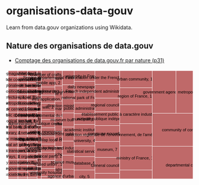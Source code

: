 # organisations-data-gouv

Learn from data.gouv organizations using Wikidata.

## Nature des organisations de data.gouv

* [Comptage des organisations de data.gouv.fr par nature (p31)](https://query.wikidata.org/#SELECT%20%28COUNT%28%3Finstance_of%29%20AS%20%3Fcount%29%20%3Finstance_ofLabel%20WHERE%20%7B%0A%20%20%3Fitem%20wdt%3AP3206%20%3Fdatagouvid.%0A%20%20SERVICE%20wikibase%3Alabel%20%7B%20bd%3AserviceParam%20wikibase%3Alanguage%20%22%5BAUTO_LANGUAGE%5D%2Cfr%22.%20%7D%0A%20%20OPTIONAL%20%7B%20%3Fitem%20wdt%3AP31%20%3Finstance_of.%20%7D%0A%7D%0AGROUP%20BY%20%3Finstance_ofLabel%0AORDER%20BY%20DESC%28%3Fcount%29%0A)

<svg width="848" height="500" xmlns="http://www.w3.org/2000/svg" version="1.1"><g transform="translate(.5,.5)"><g class="cell" transform="translate(83,449)"><rect width="11" height="46" style="fill: rgb(191, 105, 105); fill-opacity: 1; stroke: rgb(255, 255, 255);"></rect><title>former French region: 1</title><text x="5.5" y="23" dy=".35em" text-anchor="middle" style="font-size: 11px; font-family: Arial, Helvetica;">former French region, 1</text></g><g class="cell" transform="translate(83,412)"><rect width="11" height="37" style="fill: rgb(191, 105, 105); fill-opacity: 1; stroke: rgb(255, 255, 255);"></rect><title>regional capital (France): 1</title><text x="5.5" y="18.5" dy=".35em" text-anchor="middle" style="font-size: 11px; font-family: Arial, Helvetica;">regional capital (France), 1</text></g><g class="cell" transform="translate(83,375)"><rect width="11" height="37" style="fill: rgb(191, 105, 105); fill-opacity: 1; stroke: rgb(255, 255, 255);"></rect><title>railway company: 1</title><text x="5.5" y="18.5" dy=".35em" text-anchor="middle" style="font-size: 11px; font-family: Arial, Helvetica;">railway company, 1</text></g><g class="cell" transform="translate(83,338)"><rect width="11" height="37" style="fill: rgb(191, 105, 105); fill-opacity: 1; stroke: rgb(255, 255, 255);"></rect><title>national railway: 1</title><text x="5.5" y="18.5" dy=".35em" text-anchor="middle" style="font-size: 11px; font-family: Arial, Helvetica;">national railway, 1</text></g><g class="cell" transform="translate(83,301)"><rect width="11" height="37" style="fill: rgb(191, 105, 105); fill-opacity: 1; stroke: rgb(255, 255, 255);"></rect><title>port city: 1</title><text x="5.5" y="18.5" dy=".35em" text-anchor="middle" style="font-size: 11px; font-family: Arial, Helvetica;">port city, 1</text></g><g class="cell" transform="translate(83,264)"><rect width="11" height="37" style="fill: rgb(191, 105, 105); fill-opacity: 1; stroke: rgb(255, 255, 255);"></rect><title>space agency: 1</title><text x="5.5" y="18.5" dy=".35em" text-anchor="middle" style="font-size: 11px; font-family: Arial, Helvetica;">space agency, 1</text></g><g class="cell" transform="translate(83,227)"><rect width="11" height="37" style="fill: rgb(191, 105, 105); fill-opacity: 1; stroke: rgb(255, 255, 255);"></rect><title>foreign affairs ministry: 1</title><text x="5.5" y="18.5" dy=".35em" text-anchor="middle" style="font-size: 11px; font-family: Arial, Helvetica;">foreign affairs ministry, 1</text></g><g class="cell" transform="translate(83,190)"><rect width="11" height="37" style="fill: rgb(191, 105, 105); fill-opacity: 1; stroke: rgb(255, 255, 255);"></rect><title>constitutional court: 1</title><text x="5.5" y="18.5" dy=".35em" text-anchor="middle" style="font-size: 11px; font-family: Arial, Helvetica;">constitutional court, 1</text></g><g class="cell" transform="translate(83,153)"><rect width="11" height="37" style="fill: rgb(191, 105, 105); fill-opacity: 1; stroke: rgb(255, 255, 255);"></rect><title>supreme court: 1</title><text x="5.5" y="18.5" dy=".35em" text-anchor="middle" style="font-size: 11px; font-family: Arial, Helvetica;">supreme court, 1</text></g><g class="cell" transform="translate(83,116)"><rect width="11" height="37" style="fill: rgb(191, 105, 105); fill-opacity: 1; stroke: rgb(255, 255, 255);"></rect><title>social networking service: 1</title><text x="5.5" y="18.5" dy=".35em" text-anchor="middle" style="font-size: 11px; font-family: Arial, Helvetica;">social networking service, 1</text></g><g class="cell" transform="translate(83,79)"><rect width="11" height="37" style="fill: rgb(191, 105, 105); fill-opacity: 1; stroke: rgb(255, 255, 255);"></rect><title>open data portal: 1</title><text x="5.5" y="18.5" dy=".35em" text-anchor="middle" style="font-size: 11px; font-family: Arial, Helvetica;">open data portal, 1</text></g><g class="cell" transform="translate(83,42)"><rect width="11" height="37" style="fill: rgb(191, 105, 105); fill-opacity: 1; stroke: rgb(255, 255, 255);"></rect><title>industry ministry: 1</title><text x="5.5" y="18.5" dy=".35em" text-anchor="middle" style="font-size: 11px; font-family: Arial, Helvetica;">industry ministry, 1</text></g><g class="cell" transform="translate(83,5)"><rect width="11" height="37" style="fill: rgb(191, 105, 105); fill-opacity: 1; stroke: rgb(255, 255, 255);"></rect><title>health ministry: 1</title><text x="5.5" y="18.5" dy=".35em" text-anchor="middle" style="font-size: 11px; font-family: Arial, Helvetica;">health ministry, 1</text></g><g class="cell" transform="translate(57,485)"><rect width="26" height="10" style="fill: rgb(191, 105, 105); fill-opacity: 1; stroke: rgb(255, 255, 255);"></rect><title>social affairs ministry: 1</title><text x="13" y="5" dy=".35em" text-anchor="middle" style="font-size: 11px; font-family: Arial, Helvetica;">social affairs ministry, 1</text></g><g class="cell" transform="translate(57,469)"><rect width="26" height="16" style="fill: rgb(191, 105, 105); fill-opacity: 1; stroke: rgb(255, 255, 255);"></rect><title>international non-governmental organization: 1</title><text x="13" y="8" dy=".35em" text-anchor="middle" style="font-size: 11px; font-family: Arial, Helvetica;">international non-governmental organization, 1</text></g><g class="cell" transform="translate(57,453)"><rect width="26" height="16" style="fill: rgb(191, 105, 105); fill-opacity: 1; stroke: rgb(255, 255, 255);"></rect><title>corporation: 1</title><text x="13" y="8" dy=".35em" text-anchor="middle" style="font-size: 11px; font-family: Arial, Helvetica;">corporation, 1</text></g><g class="cell" transform="translate(57,437)"><rect width="26" height="16" style="fill: rgb(191, 105, 105); fill-opacity: 1; stroke: rgb(255, 255, 255);"></rect><title>conservation organization: 1</title><text x="13" y="8" dy=".35em" text-anchor="middle" style="font-size: 11px; font-family: Arial, Helvetica;">conservation organization, 1</text></g><g class="cell" transform="translate(57,421)"><rect width="26" height="16" style="fill: rgb(191, 105, 105); fill-opacity: 1; stroke: rgb(255, 255, 255);"></rect><title>natural history museum: 1</title><text x="13" y="8" dy=".35em" text-anchor="middle" style="font-size: 11px; font-family: Arial, Helvetica;">natural history museum, 1</text></g><g class="cell" transform="translate(57,405)"><rect width="26" height="16" style="fill: rgb(191, 105, 105); fill-opacity: 1; stroke: rgb(255, 255, 255);"></rect><title>city of the United States: 1</title><text x="13" y="8" dy=".35em" text-anchor="middle" style="font-size: 11px; font-family: Arial, Helvetica;">city of the United States, 1</text></g><g class="cell" transform="translate(57,389)"><rect width="26" height="16" style="fill: rgb(191, 105, 105); fill-opacity: 1; stroke: rgb(255, 255, 255);"></rect><title>think tank: 1</title><text x="13" y="8" dy=".35em" text-anchor="middle" style="font-size: 11px; font-family: Arial, Helvetica;">think tank, 1</text></g><g class="cell" transform="translate(57,373)"><rect width="26" height="16" style="fill: rgb(191, 105, 105); fill-opacity: 1; stroke: rgb(255, 255, 255);"></rect><title>youth ministry: 1</title><text x="13" y="8" dy=".35em" text-anchor="middle" style="font-size: 11px; font-family: Arial, Helvetica;">youth ministry, 1</text></g><g class="cell" transform="translate(57,357)"><rect width="26" height="16" style="fill: rgb(191, 105, 105); fill-opacity: 1; stroke: rgb(255, 255, 255);"></rect><title>sport ministry: 1</title><text x="13" y="8" dy=".35em" text-anchor="middle" style="font-size: 11px; font-family: Arial, Helvetica;">sport ministry, 1</text></g><g class="cell" transform="translate(57,341)"><rect width="26" height="16" style="fill: rgb(191, 105, 105); fill-opacity: 1; stroke: rgb(255, 255, 255);"></rect><title>trade union: 1</title><text x="13" y="8" dy=".35em" text-anchor="middle" style="font-size: 11px; font-family: Arial, Helvetica;">trade union, 1</text></g><g class="cell" transform="translate(57,325)"><rect width="26" height="16" style="fill: rgb(191, 105, 105); fill-opacity: 1; stroke: rgb(255, 255, 255);"></rect><title>employment agency: 1</title><text x="13" y="8" dy=".35em" text-anchor="middle" style="font-size: 11px; font-family: Arial, Helvetica;">employment agency, 1</text></g><g class="cell" transform="translate(57,309)"><rect width="26" height="16" style="fill: rgb(191, 105, 105); fill-opacity: 1; stroke: rgb(255, 255, 255);"></rect><title>capital: 1</title><text x="13" y="8" dy=".35em" text-anchor="middle" style="font-size: 11px; font-family: Arial, Helvetica;">capital, 1</text></g><g class="cell" transform="translate(57,293)"><rect width="26" height="16" style="fill: rgb(191, 105, 105); fill-opacity: 1; stroke: rgb(255, 255, 255);"></rect><title>defense ministry: 1</title><text x="13" y="8" dy=".35em" text-anchor="middle" style="font-size: 11px; font-family: Arial, Helvetica;">defense ministry, 1</text></g><g class="cell" transform="translate(57,277)"><rect width="26" height="16" style="fill: rgb(191, 105, 105); fill-opacity: 1; stroke: rgb(255, 255, 255);"></rect><title>culture ministry: 1</title><text x="13" y="8" dy=".35em" text-anchor="middle" style="font-size: 11px; font-family: Arial, Helvetica;">culture ministry, 1</text></g><g class="cell" transform="translate(57,261)"><rect width="26" height="16" style="fill: rgb(191, 105, 105); fill-opacity: 1; stroke: rgb(255, 255, 255);"></rect><title>organisme divers d'administration centrale: 1</title><text x="13" y="8" dy=".35em" text-anchor="middle" style="font-size: 11px; font-family: Arial, Helvetica;">organisme divers d'administration centrale, 1</text></g><g class="cell" transform="translate(57,245)"><rect width="26" height="16" style="fill: rgb(191, 105, 105); fill-opacity: 1; stroke: rgb(255, 255, 255);"></rect><title>food safety organisation: 1</title><text x="13" y="8" dy=".35em" text-anchor="middle" style="font-size: 11px; font-family: Arial, Helvetica;">food safety organisation, 1</text></g><g class="cell" transform="translate(57,229)"><rect width="26" height="16" style="fill: rgb(191, 105, 105); fill-opacity: 1; stroke: rgb(255, 255, 255);"></rect><title>organisme de formation: 1</title><text x="13" y="8" dy=".35em" text-anchor="middle" style="font-size: 11px; font-family: Arial, Helvetica;">organisme de formation, 1</text></g><g class="cell" transform="translate(57,213)"><rect width="26" height="16" style="fill: rgb(191, 105, 105); fill-opacity: 1; stroke: rgb(255, 255, 255);"></rect><title>ministry: 1</title><text x="13" y="8" dy=".35em" text-anchor="middle" style="font-size: 11px; font-family: Arial, Helvetica;">ministry, 1</text></g><g class="cell" transform="translate(57,197)"><rect width="26" height="16" style="fill: rgb(191, 105, 105); fill-opacity: 1; stroke: rgb(255, 255, 255);"></rect><title>housing ministry: 1</title><text x="13" y="8" dy=".35em" text-anchor="middle" style="font-size: 11px; font-family: Arial, Helvetica;">housing ministry, 1</text></g><g class="cell" transform="translate(57,181)"><rect width="26" height="16" style="fill: rgb(191, 105, 105); fill-opacity: 1; stroke: rgb(255, 255, 255);"></rect><title>agricultural office: 1</title><text x="13" y="8" dy=".35em" text-anchor="middle" style="font-size: 11px; font-family: Arial, Helvetica;">agricultural office, 1</text></g><g class="cell" transform="translate(57,165)"><rect width="26" height="16" style="fill: rgb(191, 105, 105); fill-opacity: 1; stroke: rgb(255, 255, 255);"></rect><title>sports governing body: 1</title><text x="13" y="8" dy=".35em" text-anchor="middle" style="font-size: 11px; font-family: Arial, Helvetica;">sports governing body, 1</text></g><g class="cell" transform="translate(57,149)"><rect width="26" height="16" style="fill: rgb(191, 105, 105); fill-opacity: 1; stroke: rgb(255, 255, 255);"></rect><title>patent office: 1</title><text x="13" y="8" dy=".35em" text-anchor="middle" style="font-size: 11px; font-family: Arial, Helvetica;">patent office, 1</text></g><g class="cell" transform="translate(57,133)"><rect width="26" height="16" style="fill: rgb(191, 105, 105); fill-opacity: 1; stroke: rgb(255, 255, 255);"></rect><title>agriculture ministry: 1</title><text x="13" y="8" dy=".35em" text-anchor="middle" style="font-size: 11px; font-family: Arial, Helvetica;">agriculture ministry, 1</text></g><g class="cell" transform="translate(57,117)"><rect width="26" height="16" style="fill: rgb(191, 105, 105); fill-opacity: 1; stroke: rgb(255, 255, 255);"></rect><title>ministry of food: 1</title><text x="13" y="8" dy=".35em" text-anchor="middle" style="font-size: 11px; font-family: Arial, Helvetica;">ministry of food, 1</text></g><g class="cell" transform="translate(57,101)"><rect width="26" height="16" style="fill: rgb(191, 105, 105); fill-opacity: 1; stroke: rgb(255, 255, 255);"></rect><title>territorial collectivity of France with special status: 1</title><text x="13" y="8" dy=".35em" text-anchor="middle" style="font-size: 11px; font-family: Arial, Helvetica;">territorial collectivity of France with special status, 1</text></g><g class="cell" transform="translate(57,85)"><rect width="26" height="16" style="fill: rgb(191, 105, 105); fill-opacity: 1; stroke: rgb(255, 255, 255);"></rect><title>local authority: 1</title><text x="13" y="8" dy=".35em" text-anchor="middle" style="font-size: 11px; font-family: Arial, Helvetica;">local authority, 1</text></g><g class="cell" transform="translate(57,69)"><rect width="26" height="16" style="fill: rgb(191, 105, 105); fill-opacity: 1; stroke: rgb(255, 255, 255);"></rect><title>national library: 1</title><text x="13" y="8" dy=".35em" text-anchor="middle" style="font-size: 11px; font-family: Arial, Helvetica;">national library, 1</text></g><g class="cell" transform="translate(57,53)"><rect width="26" height="16" style="fill: rgb(191, 105, 105); fill-opacity: 1; stroke: rgb(255, 255, 255);"></rect><title>lower house: 1</title><text x="13" y="8" dy=".35em" text-anchor="middle" style="font-size: 11px; font-family: Arial, Helvetica;">lower house, 1</text></g><g class="cell" transform="translate(57,37)"><rect width="26" height="16" style="fill: rgb(191, 105, 105); fill-opacity: 1; stroke: rgb(255, 255, 255);"></rect><title>deliberative assembly: 1</title><text x="13" y="8" dy=".35em" text-anchor="middle" style="font-size: 11px; font-family: Arial, Helvetica;">deliberative assembly, 1</text></g><g class="cell" transform="translate(57,21)"><rect width="26" height="16" style="fill: rgb(191, 105, 105); fill-opacity: 1; stroke: rgb(255, 255, 255);"></rect><title>upper house: 1</title><text x="13" y="8" dy=".35em" text-anchor="middle" style="font-size: 11px; font-family: Arial, Helvetica;">upper house, 1</text></g><g class="cell" transform="translate(57,5)"><rect width="26" height="16" style="fill: rgb(191, 105, 105); fill-opacity: 1; stroke: rgb(255, 255, 255);"></rect><title>Data protection supervisory authority: 1</title><text x="13" y="8" dy=".35em" text-anchor="middle" style="font-size: 11px; font-family: Arial, Helvetica;">Data protection supervisory authority, 1</text></g><g class="cell" transform="translate(31,485)"><rect width="26" height="10" style="fill: rgb(191, 105, 105); fill-opacity: 1; stroke: rgb(255, 255, 255);"></rect><title>Court of Audit: 1</title><text x="13" y="5" dy=".35em" text-anchor="middle" style="font-size: 11px; font-family: Arial, Helvetica;">Court of Audit, 1</text></g><g class="cell" transform="translate(31,469)"><rect width="26" height="16" style="fill: rgb(191, 105, 105); fill-opacity: 1; stroke: rgb(255, 255, 255);"></rect><title>economic affairs ministry: 1</title><text x="13" y="8" dy=".35em" text-anchor="middle" style="font-size: 11px; font-family: Arial, Helvetica;">economic affairs ministry, 1</text></g><g class="cell" transform="translate(31,453)"><rect width="26" height="16" style="fill: rgb(191, 105, 105); fill-opacity: 1; stroke: rgb(255, 255, 255);"></rect><title>finance ministry: 1</title><text x="13" y="8" dy=".35em" text-anchor="middle" style="font-size: 11px; font-family: Arial, Helvetica;">finance ministry, 1</text></g><g class="cell" transform="translate(31,437)"><rect width="26" height="16" style="fill: rgb(191, 105, 105); fill-opacity: 1; stroke: rgb(255, 255, 255);"></rect><title>interior ministry: 1</title><text x="13" y="8" dy=".35em" text-anchor="middle" style="font-size: 11px; font-family: Arial, Helvetica;">interior ministry, 1</text></g><g class="cell" transform="translate(31,421)"><rect width="26" height="16" style="fill: rgb(191, 105, 105); fill-opacity: 1; stroke: rgb(255, 255, 255);"></rect><title>intercity bus company: 1</title><text x="13" y="8" dy=".35em" text-anchor="middle" style="font-size: 11px; font-family: Arial, Helvetica;">intercity bus company, 1</text></g><g class="cell" transform="translate(31,405)"><rect width="26" height="16" style="fill: rgb(191, 105, 105); fill-opacity: 1; stroke: rgb(255, 255, 255);"></rect><title>state-owned enterprise: 1</title><text x="13" y="8" dy=".35em" text-anchor="middle" style="font-size: 11px; font-family: Arial, Helvetica;">state-owned enterprise, 1</text></g><g class="cell" transform="translate(31,389)"><rect width="26" height="16" style="fill: rgb(191, 105, 105); fill-opacity: 1; stroke: rgb(255, 255, 255);"></rect><title>education ministry: 1</title><text x="13" y="8" dy=".35em" text-anchor="middle" style="font-size: 11px; font-family: Arial, Helvetica;">education ministry, 1</text></g><g class="cell" transform="translate(31,373)"><rect width="26" height="16" style="fill: rgb(191, 105, 105); fill-opacity: 1; stroke: rgb(255, 255, 255);"></rect><title>development bank: 1</title><text x="13" y="8" dy=".35em" text-anchor="middle" style="font-size: 11px; font-family: Arial, Helvetica;">development bank, 1</text></g><g class="cell" transform="translate(31,357)"><rect width="26" height="16" style="fill: rgb(191, 105, 105); fill-opacity: 1; stroke: rgb(255, 255, 255);"></rect><title>castle: 1</title><text x="13" y="8" dy=".35em" text-anchor="middle" style="font-size: 11px; font-family: Arial, Helvetica;">castle, 1</text></g><g class="cell" transform="translate(31,341)"><rect width="26" height="16" style="fill: rgb(191, 105, 105); fill-opacity: 1; stroke: rgb(255, 255, 255);"></rect><title>energy company: 1</title><text x="13" y="8" dy=".35em" text-anchor="middle" style="font-size: 11px; font-family: Arial, Helvetica;">energy company, 1</text></g><g class="cell" transform="translate(31,325)"><rect width="26" height="16" style="fill: rgb(191, 105, 105); fill-opacity: 1; stroke: rgb(255, 255, 255);"></rect><title>institute: 1</title><text x="13" y="8" dy=".35em" text-anchor="middle" style="font-size: 11px; font-family: Arial, Helvetica;">institute, 1</text></g><g class="cell" transform="translate(31,309)"><rect width="26" height="16" style="fill: rgb(191, 105, 105); fill-opacity: 1; stroke: rgb(255, 255, 255);"></rect><title>S.A.: 1</title><text x="13" y="8" dy=".35em" text-anchor="middle" style="font-size: 11px; font-family: Arial, Helvetica;">S.A., 1</text></g><g class="cell" transform="translate(31,293)"><rect width="26" height="16" style="fill: rgb(191, 105, 105); fill-opacity: 1; stroke: rgb(255, 255, 255);"></rect><title>Wikimedia chapter: 1</title><text x="13" y="8" dy=".35em" text-anchor="middle" style="font-size: 11px; font-family: Arial, Helvetica;">Wikimedia chapter, 1</text></g><g class="cell" transform="translate(31,277)"><rect width="26" height="16" style="fill: rgb(191, 105, 105); fill-opacity: 1; stroke: rgb(255, 255, 255);"></rect><title>software: 1</title><text x="13" y="8" dy=".35em" text-anchor="middle" style="font-size: 11px; font-family: Arial, Helvetica;">software, 1</text></g><g class="cell" transform="translate(31,261)"><rect width="26" height="16" style="fill: rgb(191, 105, 105); fill-opacity: 1; stroke: rgb(255, 255, 255);"></rect><title>cultural region: 1</title><text x="13" y="8" dy=".35em" text-anchor="middle" style="font-size: 11px; font-family: Arial, Helvetica;">cultural region, 1</text></g><g class="cell" transform="translate(31,245)"><rect width="26" height="16" style="fill: rgb(191, 105, 105); fill-opacity: 1; stroke: rgb(255, 255, 255);"></rect><title>company: 1</title><text x="13" y="8" dy=".35em" text-anchor="middle" style="font-size: 11px; font-family: Arial, Helvetica;">company, 1</text></g><g class="cell" transform="translate(31,229)"><rect width="26" height="16" style="fill: rgb(191, 105, 105); fill-opacity: 1; stroke: rgb(255, 255, 255);"></rect><title>international organization: 1</title><text x="13" y="8" dy=".35em" text-anchor="middle" style="font-size: 11px; font-family: Arial, Helvetica;">international organization, 1</text></g><g class="cell" transform="translate(31,213)"><rect width="26" height="16" style="fill: rgb(191, 105, 105); fill-opacity: 1; stroke: rgb(255, 255, 255);"></rect><title>international financial institution: 1</title><text x="13" y="8" dy=".35em" text-anchor="middle" style="font-size: 11px; font-family: Arial, Helvetica;">international financial institution, 1</text></g><g class="cell" transform="translate(31,197)"><rect width="26" height="16" style="fill: rgb(191, 105, 105); fill-opacity: 1; stroke: rgb(255, 255, 255);"></rect><title>specialized agency of the United Nations: 1</title><text x="13" y="8" dy=".35em" text-anchor="middle" style="font-size: 11px; font-family: Arial, Helvetica;">specialized agency of the United Nations, 1</text></g><g class="cell" transform="translate(31,181)"><rect width="26" height="16" style="fill: rgb(191, 105, 105); fill-opacity: 1; stroke: rgb(255, 255, 255);"></rect><title>engineering school: 1</title><text x="13" y="8" dy=".35em" text-anchor="middle" style="font-size: 11px; font-family: Arial, Helvetica;">engineering school, 1</text></g><g class="cell" transform="translate(31,165)"><rect width="26" height="16" style="fill: rgb(191, 105, 105); fill-opacity: 1; stroke: rgb(255, 255, 255);"></rect><title>hospital network: 1</title><text x="13" y="8" dy=".35em" text-anchor="middle" style="font-size: 11px; font-family: Arial, Helvetica;">hospital network, 1</text></g><g class="cell" transform="translate(31,149)"><rect width="26" height="16" style="fill: rgb(191, 105, 105); fill-opacity: 1; stroke: rgb(255, 255, 255);"></rect><title>community platform: 1</title><text x="13" y="8" dy=".35em" text-anchor="middle" style="font-size: 11px; font-family: Arial, Helvetica;">community platform, 1</text></g><g class="cell" transform="translate(31,133)"><rect width="26" height="16" style="fill: rgb(191, 105, 105); fill-opacity: 1; stroke: rgb(255, 255, 255);"></rect><title>function hall: 1</title><text x="13" y="8" dy=".35em" text-anchor="middle" style="font-size: 11px; font-family: Arial, Helvetica;">function hall, 1</text></g><g class="cell" transform="translate(31,117)"><rect width="26" height="16" style="fill: rgb(191, 105, 105); fill-opacity: 1; stroke: rgb(255, 255, 255);"></rect><title>institute of technology: 1</title><text x="13" y="8" dy=".35em" text-anchor="middle" style="font-size: 11px; font-family: Arial, Helvetica;">institute of technology, 1</text></g><g class="cell" transform="translate(31,101)"><rect width="26" height="16" style="fill: rgb(191, 105, 105); fill-opacity: 1; stroke: rgb(255, 255, 255);"></rect><title>private not-for-profit educational institution: 1</title><text x="13" y="8" dy=".35em" text-anchor="middle" style="font-size: 11px; font-family: Arial, Helvetica;">private not-for-profit educational institution, 1</text></g><g class="cell" transform="translate(31,85)"><rect width="26" height="16" style="fill: rgb(191, 105, 105); fill-opacity: 1; stroke: rgb(255, 255, 255);"></rect><title>Universités nouvelles: 1</title><text x="13" y="8" dy=".35em" text-anchor="middle" style="font-size: 11px; font-family: Arial, Helvetica;">Universités nouvelles, 1</text></g><g class="cell" transform="translate(31,69)"><rect width="26" height="16" style="fill: rgb(191, 105, 105); fill-opacity: 1; stroke: rgb(255, 255, 255);"></rect><title>newspaper: 1</title><text x="13" y="8" dy=".35em" text-anchor="middle" style="font-size: 11px; font-family: Arial, Helvetica;">newspaper, 1</text></g><g class="cell" transform="translate(31,53)"><rect width="26" height="16" style="fill: rgb(191, 105, 105); fill-opacity: 1; stroke: rgb(255, 255, 255);"></rect><title>grande école: 1</title><text x="13" y="8" dy=".35em" text-anchor="middle" style="font-size: 11px; font-family: Arial, Helvetica;">grande école, 1</text></g><g class="cell" transform="translate(31,37)"><rect width="26" height="16" style="fill: rgb(191, 105, 105); fill-opacity: 1; stroke: rgb(255, 255, 255);"></rect><title>public transport bus service: 1</title><text x="13" y="8" dy=".35em" text-anchor="middle" style="font-size: 11px; font-family: Arial, Helvetica;">public transport bus service, 1</text></g><g class="cell" transform="translate(31,21)"><rect width="26" height="16" style="fill: rgb(191, 105, 105); fill-opacity: 1; stroke: rgb(255, 255, 255);"></rect><title>tourist attraction: 1</title><text x="13" y="8" dy=".35em" text-anchor="middle" style="font-size: 11px; font-family: Arial, Helvetica;">tourist attraction, 1</text></g><g class="cell" transform="translate(31,5)"><rect width="26" height="16" style="fill: rgb(191, 105, 105); fill-opacity: 1; stroke: rgb(255, 255, 255);"></rect><title>art exhibition: 1</title><text x="13" y="8" dy=".35em" text-anchor="middle" style="font-size: 11px; font-family: Arial, Helvetica;">art exhibition, 1</text></g><g class="cell" transform="translate(5,485)"><rect width="26" height="10" style="fill: rgb(191, 105, 105); fill-opacity: 1; stroke: rgb(255, 255, 255);"></rect><title>cultural centre: 1</title><text x="13" y="5" dy=".35em" text-anchor="middle" style="font-size: 11px; font-family: Arial, Helvetica;">cultural centre, 1</text></g><g class="cell" transform="translate(5,469)"><rect width="26" height="16" style="fill: rgb(191, 105, 105); fill-opacity: 1; stroke: rgb(255, 255, 255);"></rect><title>contemporary art museum: 1</title><text x="13" y="8" dy=".35em" text-anchor="middle" style="font-size: 11px; font-family: Arial, Helvetica;">contemporary art museum, 1</text></g><g class="cell" transform="translate(5,453)"><rect width="26" height="16" style="fill: rgb(191, 105, 105); fill-opacity: 1; stroke: rgb(255, 255, 255);"></rect><title>people's house: 1</title><text x="13" y="8" dy=".35em" text-anchor="middle" style="font-size: 11px; font-family: Arial, Helvetica;">people's house, 1</text></g><g class="cell" transform="translate(5,437)"><rect width="26" height="16" style="fill: rgb(191, 105, 105); fill-opacity: 1; stroke: rgb(255, 255, 255);"></rect><title>school: 1</title><text x="13" y="8" dy=".35em" text-anchor="middle" style="font-size: 11px; font-family: Arial, Helvetica;">school, 1</text></g><g class="cell" transform="translate(5,421)"><rect width="26" height="16" style="fill: rgb(191, 105, 105); fill-opacity: 1; stroke: rgb(255, 255, 255);"></rect><title>airport: 1</title><text x="13" y="8" dy=".35em" text-anchor="middle" style="font-size: 11px; font-family: Arial, Helvetica;">airport, 1</text></g><g class="cell" transform="translate(5,405)"><rect width="26" height="16" style="fill: rgb(191, 105, 105); fill-opacity: 1; stroke: rgb(255, 255, 255);"></rect><title>bus company: 1</title><text x="13" y="8" dy=".35em" text-anchor="middle" style="font-size: 11px; font-family: Arial, Helvetica;">bus company, 1</text></g><g class="cell" transform="translate(5,389)"><rect width="26" height="16" style="fill: rgb(191, 105, 105); fill-opacity: 1; stroke: rgb(255, 255, 255);"></rect><title>business school: 1</title><text x="13" y="8" dy=".35em" text-anchor="middle" style="font-size: 11px; font-family: Arial, Helvetica;">business school, 1</text></g><g class="cell" transform="translate(5,373)"><rect width="26" height="16" style="fill: rgb(191, 105, 105); fill-opacity: 1; stroke: rgb(255, 255, 255);"></rect><title>council: 1</title><text x="13" y="8" dy=".35em" text-anchor="middle" style="font-size: 11px; font-family: Arial, Helvetica;">council, 1</text></g><g class="cell" transform="translate(5,357)"><rect width="26" height="16" style="fill: rgb(191, 105, 105); fill-opacity: 1; stroke: rgb(255, 255, 255);"></rect><title>municipal archive: 1</title><text x="13" y="8" dy=".35em" text-anchor="middle" style="font-size: 11px; font-family: Arial, Helvetica;">municipal archive, 1</text></g><g class="cell" transform="translate(5,341)"><rect width="26" height="16" style="fill: rgb(191, 105, 105); fill-opacity: 1; stroke: rgb(255, 255, 255);"></rect><title>Organisme d'habitations à loyer modéré: 1</title><text x="13" y="8" dy=".35em" text-anchor="middle" style="font-size: 11px; font-family: Arial, Helvetica;">Organisme d'habitations à loyer modéré, 1</text></g><g class="cell" transform="translate(5,325)"><rect width="26" height="16" style="fill: rgb(191, 105, 105); fill-opacity: 1; stroke: rgb(255, 255, 255);"></rect><title>art school: 1</title><text x="13" y="8" dy=".35em" text-anchor="middle" style="font-size: 11px; font-family: Arial, Helvetica;">art school, 1</text></g><g class="cell" transform="translate(5,309)"><rect width="26" height="16" style="fill: rgb(191, 105, 105); fill-opacity: 1; stroke: rgb(255, 255, 255);"></rect><title>multimedia library: 1</title><text x="13" y="8" dy=".35em" text-anchor="middle" style="font-size: 11px; font-family: Arial, Helvetica;">multimedia library, 1</text></g><g class="cell" transform="translate(5,293)"><rect width="26" height="16" style="fill: rgb(191, 105, 105); fill-opacity: 1; stroke: rgb(255, 255, 255);"></rect><title>medical organization: 1</title><text x="13" y="8" dy=".35em" text-anchor="middle" style="font-size: 11px; font-family: Arial, Helvetica;">medical organization, 1</text></g><g class="cell" transform="translate(5,277)"><rect width="26" height="16" style="fill: rgb(191, 105, 105); fill-opacity: 1; stroke: rgb(255, 255, 255);"></rect><title>association: 1</title><text x="13" y="8" dy=".35em" text-anchor="middle" style="font-size: 11px; font-family: Arial, Helvetica;">association, 1</text></g><g class="cell" transform="translate(5,261)"><rect width="26" height="16" style="fill: rgb(191, 105, 105); fill-opacity: 1; stroke: rgb(255, 255, 255);"></rect><title>quasi-autonomous non-governmental organisation: 1</title><text x="13" y="8" dy=".35em" text-anchor="middle" style="font-size: 11px; font-family: Arial, Helvetica;">quasi-autonomous non-governmental organisation, 1</text></g><g class="cell" transform="translate(5,245)"><rect width="26" height="16" style="fill: rgb(191, 105, 105); fill-opacity: 1; stroke: rgb(255, 255, 255);"></rect><title>voluntary association: 1</title><text x="13" y="8" dy=".35em" text-anchor="middle" style="font-size: 11px; font-family: Arial, Helvetica;">voluntary association, 1</text></g><g class="cell" transform="translate(5,229)"><rect width="26" height="16" style="fill: rgb(191, 105, 105); fill-opacity: 1; stroke: rgb(255, 255, 255);"></rect><title>Pays: 1</title><text x="13" y="8" dy=".35em" text-anchor="middle" style="font-size: 11px; font-family: Arial, Helvetica;">Pays, 1</text></g><g class="cell" transform="translate(5,213)"><rect width="26" height="16" style="fill: rgb(191, 105, 105); fill-opacity: 1; stroke: rgb(255, 255, 255);"></rect><title>public transport: 1</title><text x="13" y="8" dy=".35em" text-anchor="middle" style="font-size: 11px; font-family: Arial, Helvetica;">public transport, 1</text></g><g class="cell" transform="translate(5,197)"><rect width="26" height="16" style="fill: rgb(191, 105, 105); fill-opacity: 1; stroke: rgb(255, 255, 255);"></rect><title>commercial art gallery: 1</title><text x="13" y="8" dy=".35em" text-anchor="middle" style="font-size: 11px; font-family: Arial, Helvetica;">commercial art gallery, 1</text></g><g class="cell" transform="translate(5,181)"><rect width="26" height="16" style="fill: rgb(191, 105, 105); fill-opacity: 1; stroke: rgb(255, 255, 255);"></rect><title>justice ministry: 1</title><text x="13" y="8" dy=".35em" text-anchor="middle" style="font-size: 11px; font-family: Arial, Helvetica;">justice ministry, 1</text></g><g class="cell" transform="translate(5,165)"><rect width="26" height="16" style="fill: rgb(191, 105, 105); fill-opacity: 1; stroke: rgb(255, 255, 255);"></rect><title>library: 1</title><text x="13" y="8" dy=".35em" text-anchor="middle" style="font-size: 11px; font-family: Arial, Helvetica;">library, 1</text></g><g class="cell" transform="translate(5,149)"><rect width="26" height="16" style="fill: rgb(191, 105, 105); fill-opacity: 1; stroke: rgb(255, 255, 255);"></rect><title>central bank: 1</title><text x="13" y="8" dy=".35em" text-anchor="middle" style="font-size: 11px; font-family: Arial, Helvetica;">central bank, 1</text></g><g class="cell" transform="translate(5,133)"><rect width="26" height="16" style="fill: rgb(191, 105, 105); fill-opacity: 1; stroke: rgb(255, 255, 255);"></rect><title>meteorological service: 1</title><text x="13" y="8" dy=".35em" text-anchor="middle" style="font-size: 11px; font-family: Arial, Helvetica;">meteorological service, 1</text></g><g class="cell" transform="translate(5,117)"><rect width="26" height="16" style="fill: rgb(191, 105, 105); fill-opacity: 1; stroke: rgb(255, 255, 255);"></rect><title>local public company: 1</title><text x="13" y="8" dy=".35em" text-anchor="middle" style="font-size: 11px; font-family: Arial, Helvetica;">local public company, 1</text></g><g class="cell" transform="translate(5,101)"><rect width="26" height="16" style="fill: rgb(191, 105, 105); fill-opacity: 1; stroke: rgb(255, 255, 255);"></rect><title>visitor center: 1</title><text x="13" y="8" dy=".35em" text-anchor="middle" style="font-size: 11px; font-family: Arial, Helvetica;">visitor center, 1</text></g><g class="cell" transform="translate(5,85)"><rect width="26" height="16" style="fill: rgb(191, 105, 105); fill-opacity: 1; stroke: rgb(255, 255, 255);"></rect><title>pôle métropolitain: 1</title><text x="13" y="8" dy=".35em" text-anchor="middle" style="font-size: 11px; font-family: Arial, Helvetica;">pôle métropolitain, 1</text></g><g class="cell" transform="translate(5,69)"><rect width="26" height="16" style="fill: rgb(191, 105, 105); fill-opacity: 1; stroke: rgb(255, 255, 255);"></rect><title>prefecture: 1</title><text x="13" y="8" dy=".35em" text-anchor="middle" style="font-size: 11px; font-family: Arial, Helvetica;">prefecture, 1</text></g><g class="cell" transform="translate(5,53)"><rect width="26" height="16" style="fill: rgb(191, 105, 105); fill-opacity: 1; stroke: rgb(255, 255, 255);"></rect><title>position: 1</title><text x="13" y="8" dy=".35em" text-anchor="middle" style="font-size: 11px; font-family: Arial, Helvetica;">position, 1</text></g><g class="cell" transform="translate(5,37)"><rect width="26" height="16" style="fill: rgb(191, 105, 105); fill-opacity: 1; stroke: rgb(255, 255, 255);"></rect><title>Agence régionale de santé: 1</title><text x="13" y="8" dy=".35em" text-anchor="middle" style="font-size: 11px; font-family: Arial, Helvetica;">Agence régionale de santé, 1</text></g><g class="cell" transform="translate(5,21)"><rect width="26" height="16" style="fill: rgb(191, 105, 105); fill-opacity: 1; stroke: rgb(255, 255, 255);"></rect><title>établissement public de coopération culturelle: 1</title><text x="13" y="8" dy=".35em" text-anchor="middle" style="font-size: 11px; font-family: Arial, Helvetica;">établissement public de coopération culturelle, 1</text></g><g class="cell" transform="translate(5,5)"><rect width="26" height="16" style="fill: rgb(191, 105, 105); fill-opacity: 1; stroke: rgb(255, 255, 255);"></rect><title>online magazine: 1</title><text x="13" y="8" dy=".35em" text-anchor="middle" style="font-size: 11px; font-family: Arial, Helvetica;">online magazine, 1</text></g><g class="cell" transform="translate(131,456)"><rect width="20" height="39" style="fill: rgb(191, 105, 105); fill-opacity: 1; stroke: rgb(255, 255, 255);"></rect><title>institution of the European Union: 2</title><text x="10" y="19.5" dy=".35em" text-anchor="middle" style="font-size: 11px; font-family: Arial, Helvetica;">institution of the European Union, 2</text></g><g class="cell" transform="translate(131,415)"><rect width="20" height="41" style="fill: rgb(191, 105, 105); fill-opacity: 1; stroke: rgb(255, 255, 255);"></rect><title>international parliament: 2</title><text x="10" y="20.5" dy=".35em" text-anchor="middle" style="font-size: 11px; font-family: Arial, Helvetica;">international parliament, 2</text></g><g class="cell" transform="translate(131,374)"><rect width="20" height="41" style="fill: rgb(191, 105, 105); fill-opacity: 1; stroke: rgb(255, 255, 255);"></rect><title>commune of France with specific status: 2</title><text x="10" y="20.5" dy=".35em" text-anchor="middle" style="font-size: 11px; font-family: Arial, Helvetica;">commune of France with specific status, 2</text></g><g class="cell" transform="translate(131,333)"><rect width="20" height="41" style="fill: rgb(191, 105, 105); fill-opacity: 1; stroke: rgb(255, 255, 255);"></rect><title>Directorate-General: 2</title><text x="10" y="20.5" dy=".35em" text-anchor="middle" style="font-size: 11px; font-family: Arial, Helvetica;">Directorate-General, 2</text></g><g class="cell" transform="translate(131,292)"><rect width="20" height="41" style="fill: rgb(191, 105, 105); fill-opacity: 1; stroke: rgb(255, 255, 255);"></rect><title>bank: 2</title><text x="10" y="20.5" dy=".35em" text-anchor="middle" style="font-size: 11px; font-family: Arial, Helvetica;">bank, 2</text></g><g class="cell" transform="translate(131,251)"><rect width="20" height="41" style="fill: rgb(191, 105, 105); fill-opacity: 1; stroke: rgb(255, 255, 255);"></rect><title>theatre: 2</title><text x="10" y="20.5" dy=".35em" text-anchor="middle" style="font-size: 11px; font-family: Arial, Helvetica;">theatre, 2</text></g><g class="cell" transform="translate(131,210)"><rect width="20" height="41" style="fill: rgb(191, 105, 105); fill-opacity: 1; stroke: rgb(255, 255, 255);"></rect><title>film school: 2</title><text x="10" y="20.5" dy=".35em" text-anchor="middle" style="font-size: 11px; font-family: Arial, Helvetica;">film school, 2</text></g><g class="cell" transform="translate(131,169)"><rect width="20" height="41" style="fill: rgb(191, 105, 105); fill-opacity: 1; stroke: rgb(255, 255, 255);"></rect><title>national Red Cross and Red Crescent society: 2</title><text x="10" y="20.5" dy=".35em" text-anchor="middle" style="font-size: 11px; font-family: Arial, Helvetica;">national Red Cross and Red Crescent society, 2</text></g><g class="cell" transform="translate(131,128)"><rect width="20" height="41" style="fill: rgb(191, 105, 105); fill-opacity: 1; stroke: rgb(255, 255, 255);"></rect><title>free software: 2</title><text x="10" y="20.5" dy=".35em" text-anchor="middle" style="font-size: 11px; font-family: Arial, Helvetica;">free software, 2</text></g><g class="cell" transform="translate(131,87)"><rect width="20" height="41" style="fill: rgb(191, 105, 105); fill-opacity: 1; stroke: rgb(255, 255, 255);"></rect><title>automobile manufacturer: 2</title><text x="10" y="20.5" dy=".35em" text-anchor="middle" style="font-size: 11px; font-family: Arial, Helvetica;">automobile manufacturer, 2</text></g><g class="cell" transform="translate(131,46)"><rect width="20" height="41" style="fill: rgb(191, 105, 105); fill-opacity: 1; stroke: rgb(255, 255, 255);"></rect><title>automobile marque: 2</title><text x="10" y="20.5" dy=".35em" text-anchor="middle" style="font-size: 11px; font-family: Arial, Helvetica;">automobile marque, 2</text></g><g class="cell" transform="translate(131,5)"><rect width="20" height="41" style="fill: rgb(191, 105, 105); fill-opacity: 1; stroke: rgb(255, 255, 255);"></rect><title>planned community in France: 2</title><text x="10" y="20.5" dy=".35em" text-anchor="middle" style="font-size: 11px; font-family: Arial, Helvetica;">planned community in France, 2</text></g><g class="cell" transform="translate(94,467)"><rect width="37" height="28" style="fill: rgb(191, 105, 105); fill-opacity: 1; stroke: rgb(255, 255, 255);"></rect><title>chamber of commerce in France: 2</title><text x="18.5" y="14" dy=".35em" text-anchor="middle" style="font-size: 11px; font-family: Arial, Helvetica;">chamber of commerce in France, 2</text></g><g class="cell" transform="translate(94,445)"><rect width="37" height="22" style="fill: rgb(191, 105, 105); fill-opacity: 1; stroke: rgb(255, 255, 255);"></rect><title>occurrence: 2</title><text x="18.5" y="11" dy=".35em" text-anchor="middle" style="font-size: 11px; font-family: Arial, Helvetica;">occurrence, 2</text></g><g class="cell" transform="translate(94,423)"><rect width="37" height="22" style="fill: rgb(191, 105, 105); fill-opacity: 1; stroke: rgb(255, 255, 255);"></rect><title>établissement public: 2</title><text x="18.5" y="11" dy=".35em" text-anchor="middle" style="font-size: 11px; font-family: Arial, Helvetica;">établissement public, 2</text></g><g class="cell" transform="translate(94,401)"><rect width="37" height="22" style="fill: rgb(191, 105, 105); fill-opacity: 1; stroke: rgb(255, 255, 255);"></rect><title>Massive online open course provider: 2</title><text x="18.5" y="11" dy=".35em" text-anchor="middle" style="font-size: 11px; font-family: Arial, Helvetica;">Massive online open course provider, 2</text></g><g class="cell" transform="translate(94,379)"><rect width="37" height="22" style="fill: rgb(191, 105, 105); fill-opacity: 1; stroke: rgb(255, 255, 255);"></rect><title>dark-sky preserve: 2</title><text x="18.5" y="11" dy=".35em" text-anchor="middle" style="font-size: 11px; font-family: Arial, Helvetica;">dark-sky preserve, 2</text></g><g class="cell" transform="translate(94,357)"><rect width="37" height="22" style="fill: rgb(191, 105, 105); fill-opacity: 1; stroke: rgb(255, 255, 255);"></rect><title>legislature: 2</title><text x="18.5" y="11" dy=".35em" text-anchor="middle" style="font-size: 11px; font-family: Arial, Helvetica;">legislature, 2</text></g><g class="cell" transform="translate(94,335)"><rect width="37" height="22" style="fill: rgb(191, 105, 105); fill-opacity: 1; stroke: rgb(255, 255, 255);"></rect><title>transport company: 2</title><text x="18.5" y="11" dy=".35em" text-anchor="middle" style="font-size: 11px; font-family: Arial, Helvetica;">transport company, 2</text></g><g class="cell" transform="translate(94,313)"><rect width="37" height="22" style="fill: rgb(191, 105, 105); fill-opacity: 1; stroke: rgb(255, 255, 255);"></rect><title>nonprofit organization: 2</title><text x="18.5" y="11" dy=".35em" text-anchor="middle" style="font-size: 11px; font-family: Arial, Helvetica;">nonprofit organization, 2</text></g><g class="cell" transform="translate(94,291)"><rect width="37" height="22" style="fill: rgb(191, 105, 105); fill-opacity: 1; stroke: rgb(255, 255, 255);"></rect><title>hospital: 2</title><text x="18.5" y="11" dy=".35em" text-anchor="middle" style="font-size: 11px; font-family: Arial, Helvetica;">hospital, 2</text></g><g class="cell" transform="translate(94,269)"><rect width="37" height="22" style="fill: rgb(191, 105, 105); fill-opacity: 1; stroke: rgb(255, 255, 255);"></rect><title>university hospital: 2</title><text x="18.5" y="11" dy=".35em" text-anchor="middle" style="font-size: 11px; font-family: Arial, Helvetica;">university hospital, 2</text></g><g class="cell" transform="translate(94,247)"><rect width="37" height="22" style="fill: rgb(191, 105, 105); fill-opacity: 1; stroke: rgb(255, 255, 255);"></rect><title>"mixed union": 2</title><text x="18.5" y="11" dy=".35em" text-anchor="middle" style="font-size: 11px; font-family: Arial, Helvetica;">"mixed union", 2</text></g><g class="cell" transform="translate(94,225)"><rect width="37" height="22" style="fill: rgb(191, 105, 105); fill-opacity: 1; stroke: rgb(255, 255, 255);"></rect><title>political party: 2</title><text x="18.5" y="11" dy=".35em" text-anchor="middle" style="font-size: 11px; font-family: Arial, Helvetica;">political party, 2</text></g><g class="cell" transform="translate(94,203)"><rect width="37" height="22" style="fill: rgb(191, 105, 105); fill-opacity: 1; stroke: rgb(255, 255, 255);"></rect><title>company register: 2</title><text x="18.5" y="11" dy=".35em" text-anchor="middle" style="font-size: 11px; font-family: Arial, Helvetica;">company register, 2</text></g><g class="cell" transform="translate(94,181)"><rect width="37" height="22" style="fill: rgb(191, 105, 105); fill-opacity: 1; stroke: rgb(255, 255, 255);"></rect><title>OpenStreetMap local chapter: 2</title><text x="18.5" y="11" dy=".35em" text-anchor="middle" style="font-size: 11px; font-family: Arial, Helvetica;">OpenStreetMap local chapter, 2</text></g><g class="cell" transform="translate(94,159)"><rect width="37" height="22" style="fill: rgb(191, 105, 105); fill-opacity: 1; stroke: rgb(255, 255, 255);"></rect><title>online newspaper: 2</title><text x="18.5" y="11" dy=".35em" text-anchor="middle" style="font-size: 11px; font-family: Arial, Helvetica;">online newspaper, 2</text></g><g class="cell" transform="translate(94,137)"><rect width="37" height="22" style="fill: rgb(191, 105, 105); fill-opacity: 1; stroke: rgb(255, 255, 255);"></rect><title>administration publique centrale française: 2</title><text x="18.5" y="11" dy=".35em" text-anchor="middle" style="font-size: 11px; font-family: Arial, Helvetica;">administration publique centrale française, 2</text></g><g class="cell" transform="translate(94,115)"><rect width="37" height="22" style="fill: rgb(191, 105, 105); fill-opacity: 1; stroke: rgb(255, 255, 255);"></rect><title>Comité départemental du tourisme: 2</title><text x="18.5" y="11" dy=".35em" text-anchor="middle" style="font-size: 11px; font-family: Arial, Helvetica;">Comité départemental du tourisme, 2</text></g><g class="cell" transform="translate(94,93)"><rect width="37" height="22" style="fill: rgb(191, 105, 105); fill-opacity: 1; stroke: rgb(255, 255, 255);"></rect><title>wiki: 2</title><text x="18.5" y="11" dy=".35em" text-anchor="middle" style="font-size: 11px; font-family: Arial, Helvetica;">wiki, 2</text></g><g class="cell" transform="translate(94,71)"><rect width="37" height="22" style="fill: rgb(191, 105, 105); fill-opacity: 1; stroke: rgb(255, 255, 255);"></rect><title>web application: 2</title><text x="18.5" y="11" dy=".35em" text-anchor="middle" style="font-size: 11px; font-family: Arial, Helvetica;">web application, 2</text></g><g class="cell" transform="translate(94,49)"><rect width="37" height="22" style="fill: rgb(191, 105, 105); fill-opacity: 1; stroke: rgb(255, 255, 255);"></rect><title>crowdsourcing: 2</title><text x="18.5" y="11" dy=".35em" text-anchor="middle" style="font-size: 11px; font-family: Arial, Helvetica;">crowdsourcing, 2</text></g><g class="cell" transform="translate(94,27)"><rect width="37" height="22" style="fill: rgb(191, 105, 105); fill-opacity: 1; stroke: rgb(255, 255, 255);"></rect><title>mobile app: 2</title><text x="18.5" y="11" dy=".35em" text-anchor="middle" style="font-size: 11px; font-family: Arial, Helvetica;">mobile app, 2</text></g><g class="cell" transform="translate(94,5)"><rect width="37" height="22" style="fill: rgb(191, 105, 105); fill-opacity: 1; stroke: rgb(255, 255, 255);"></rect><title>chamber of crafts: 2</title><text x="18.5" y="11" dy=".35em" text-anchor="middle" style="font-size: 11px; font-family: Arial, Helvetica;">chamber of crafts, 2</text></g><g class="cell" transform="translate(151,461)"><rect width="32" height="34" style="fill: rgb(191, 105, 105); fill-opacity: 1; stroke: rgb(255, 255, 255);"></rect><title>national museum: 3</title><text x="16" y="17" dy=".35em" text-anchor="middle" style="font-size: 11px; font-family: Arial, Helvetica;">national museum, 3</text></g><g class="cell" transform="translate(151,423)"><rect width="32" height="38" style="fill: rgb(191, 105, 105); fill-opacity: 1; stroke: rgb(255, 255, 255);"></rect><title>publisher: 3</title><text x="16" y="19" dy=".35em" text-anchor="middle" style="font-size: 11px; font-family: Arial, Helvetica;">publisher, 3</text></g><g class="cell" transform="translate(151,385)"><rect width="32" height="38" style="fill: rgb(191, 105, 105); fill-opacity: 1; stroke: rgb(255, 255, 255);"></rect><title>business cluster in France: 3</title><text x="16" y="19" dy=".35em" text-anchor="middle" style="font-size: 11px; font-family: Arial, Helvetica;">business cluster in France, 3</text></g><g class="cell" transform="translate(151,347)"><rect width="32" height="38" style="fill: rgb(191, 105, 105); fill-opacity: 1; stroke: rgb(255, 255, 255);"></rect><title>Public Scientific and Technical Research Establishment: 3</title><text x="16" y="19" dy=".35em" text-anchor="middle" style="font-size: 11px; font-family: Arial, Helvetica;">Public Scientific and Technical Research Establishment, 3</text></g><g class="cell" transform="translate(151,309)"><rect width="32" height="38" style="fill: rgb(191, 105, 105); fill-opacity: 1; stroke: rgb(255, 255, 255);"></rect><title>Groupement d'intérêt économique: 3</title><text x="16" y="19" dy=".35em" text-anchor="middle" style="font-size: 11px; font-family: Arial, Helvetica;">Groupement d'intérêt économique, 3</text></g><g class="cell" transform="translate(151,271)"><rect width="32" height="38" style="fill: rgb(191, 105, 105); fill-opacity: 1; stroke: rgb(255, 255, 255);"></rect><title>agence d'urbanisme: 3</title><text x="16" y="19" dy=".35em" text-anchor="middle" style="font-size: 11px; font-family: Arial, Helvetica;">agence d'urbanisme, 3</text></g><g class="cell" transform="translate(151,233)"><rect width="32" height="38" style="fill: rgb(191, 105, 105); fill-opacity: 1; stroke: rgb(255, 255, 255);"></rect><title>science museum: 3</title><text x="16" y="19" dy=".35em" text-anchor="middle" style="font-size: 11px; font-family: Arial, Helvetica;">science museum, 3</text></g><g class="cell" transform="translate(151,195)"><rect width="32" height="38" style="fill: rgb(191, 105, 105); fill-opacity: 1; stroke: rgb(255, 255, 255);"></rect><title>scientific, technic and industrial culture center: 3</title><text x="16" y="19" dy=".35em" text-anchor="middle" style="font-size: 11px; font-family: Arial, Helvetica;">scientific, technic and industrial culture center, 3</text></g><g class="cell" transform="translate(151,157)"><rect width="32" height="38" style="fill: rgb(191, 105, 105); fill-opacity: 1; stroke: rgb(255, 255, 255);"></rect><title>établissement public territorial: 3</title><text x="16" y="19" dy=".35em" text-anchor="middle" style="font-size: 11px; font-family: Arial, Helvetica;">établissement public territorial, 3</text></g><g class="cell" transform="translate(151,119)"><rect width="32" height="38" style="fill: rgb(191, 105, 105); fill-opacity: 1; stroke: rgb(255, 255, 255);"></rect><title>museum building: 3</title><text x="16" y="19" dy=".35em" text-anchor="middle" style="font-size: 11px; font-family: Arial, Helvetica;">museum building, 3</text></g><g class="cell" transform="translate(151,81)"><rect width="32" height="38" style="fill: rgb(191, 105, 105); fill-opacity: 1; stroke: rgb(255, 255, 255);"></rect><title>direction ministérielle: 3</title><text x="16" y="19" dy=".35em" text-anchor="middle" style="font-size: 11px; font-family: Arial, Helvetica;">direction ministérielle, 3</text></g><g class="cell" transform="translate(151,43)"><rect width="32" height="38" style="fill: rgb(191, 105, 105); fill-opacity: 1; stroke: rgb(255, 255, 255);"></rect><title>Association agréée de surveillance de la qualité de l'air: 3</title><text x="16" y="19" dy=".35em" text-anchor="middle" style="font-size: 11px; font-family: Arial, Helvetica;">Association agréée de surveillance de la qualité de l'air, 3</text></g><g class="cell" transform="translate(151,5)"><rect width="32" height="38" style="fill: rgb(191, 105, 105); fill-opacity: 1; stroke: rgb(255, 255, 255);"></rect><title>Service départemental d'incendie et de secours: 3</title><text x="16" y="19" dy=".35em" text-anchor="middle" style="font-size: 11px; font-family: Arial, Helvetica;">Service départemental d'incendie et de secours, 3</text></g><g class="cell" transform="translate(183,208)"><rect width="56" height="29" style="fill: rgb(191, 105, 105); fill-opacity: 1; stroke: rgb(255, 255, 255);"></rect><title>statistical service: 4</title><text x="28" y="14.5" dy=".35em" text-anchor="middle" style="font-size: 11px; font-family: Arial, Helvetica;">statistical service, 4</text></g><g class="cell" transform="translate(183,179)"><rect width="56" height="29" style="fill: rgb(191, 105, 105); fill-opacity: 1; stroke: rgb(255, 255, 255);"></rect><title>university: 4</title><text x="28" y="14.5" dy=".35em" text-anchor="middle" style="font-size: 11px; font-family: Arial, Helvetica;">university, 4</text></g><g class="cell" transform="translate(183,150)"><rect width="56" height="29" style="fill: rgb(191, 105, 105); fill-opacity: 1; stroke: rgb(255, 255, 255);"></rect><title>academic institution: 4</title><text x="28" y="14.5" dy=".35em" text-anchor="middle" style="font-size: 11px; font-family: Arial, Helvetica;">academic institution, 4</text></g><g class="cell" transform="translate(183,121)"><rect width="56" height="29" style="fill: rgb(191, 105, 105); fill-opacity: 1; stroke: rgb(255, 255, 255);"></rect><title>municipality: 4</title><text x="28" y="14.5" dy=".35em" text-anchor="middle" style="font-size: 11px; font-family: Arial, Helvetica;">municipality, 4</text></g><g class="cell" transform="translate(183,92)"><rect width="56" height="29" style="fill: rgb(191, 105, 105); fill-opacity: 1; stroke: rgb(255, 255, 255);"></rect><title>public administration: 4</title><text x="28" y="14.5" dy=".35em" text-anchor="middle" style="font-size: 11px; font-family: Arial, Helvetica;">public administration, 4</text></g><g class="cell" transform="translate(183,63)"><rect width="56" height="29" style="fill: rgb(191, 105, 105); fill-opacity: 1; stroke: rgb(255, 255, 255);"></rect><title>national park of France: 4</title><text x="28" y="14.5" dy=".35em" text-anchor="middle" style="font-size: 11px; font-family: Arial, Helvetica;">national park of France, 4</text></g><g class="cell" transform="translate(183,34)"><rect width="56" height="29" style="fill: rgb(191, 105, 105); fill-opacity: 1; stroke: rgb(255, 255, 255);"></rect><title>daily newspaper: 4</title><text x="28" y="14.5" dy=".35em" text-anchor="middle" style="font-size: 11px; font-family: Arial, Helvetica;">daily newspaper, 4</text></g><g class="cell" transform="translate(183,5)"><rect width="56" height="29" style="fill: rgb(191, 105, 105); fill-opacity: 1; stroke: rgb(255, 255, 255);"></rect><title>university in France: 4</title><text x="28" y="14.5" dy=".35em" text-anchor="middle" style="font-size: 11px; font-family: Arial, Helvetica;">university in France, 4</text></g><g class="cell" transform="translate(183,453)"><rect width="56" height="42" style="fill: rgb(191, 105, 105); fill-opacity: 1; stroke: rgb(255, 255, 255);"></rect><title>art museum: 5</title><text x="28" y="21" dy=".35em" text-anchor="middle" style="font-size: 11px; font-family: Arial, Helvetica;">art museum, 5</text></g><g class="cell" transform="translate(183,417)"><rect width="56" height="36" style="fill: rgb(191, 105, 105); fill-opacity: 1; stroke: rgb(255, 255, 255);"></rect><title>website: 5</title><text x="28" y="18" dy=".35em" text-anchor="middle" style="font-size: 11px; font-family: Arial, Helvetica;">website, 5</text></g><g class="cell" transform="translate(183,381)"><rect width="56" height="36" style="fill: rgb(191, 105, 105); fill-opacity: 1; stroke: rgb(255, 255, 255);"></rect><title>educational institution: 5</title><text x="28" y="18" dy=".35em" text-anchor="middle" style="font-size: 11px; font-family: Arial, Helvetica;">educational institution, 5</text></g><g class="cell" transform="translate(183,345)"><rect width="56" height="36" style="fill: rgb(191, 105, 105); fill-opacity: 1; stroke: rgb(255, 255, 255);"></rect><title>regional natural park: 5</title><text x="28" y="18" dy=".35em" text-anchor="middle" style="font-size: 11px; font-family: Arial, Helvetica;">regional natural park, 5</text></g><g class="cell" transform="translate(183,309)"><rect width="56" height="36" style="fill: rgb(191, 105, 105); fill-opacity: 1; stroke: rgb(255, 255, 255);"></rect><title>service with nationwide jusridiction: 5</title><text x="28" y="18" dy=".35em" text-anchor="middle" style="font-size: 11px; font-family: Arial, Helvetica;">service with nationwide jusridiction, 5</text></g><g class="cell" transform="translate(183,273)"><rect width="56" height="36" style="fill: rgb(191, 105, 105); fill-opacity: 1; stroke: rgb(255, 255, 255);"></rect><title>city: 5</title><text x="28" y="18" dy=".35em" text-anchor="middle" style="font-size: 11px; font-family: Arial, Helvetica;">city, 5</text></g><g class="cell" transform="translate(183,237)"><rect width="56" height="36" style="fill: rgb(191, 105, 105); fill-opacity: 1; stroke: rgb(255, 255, 255);"></rect><title>database: 5</title><text x="28" y="18" dy=".35em" text-anchor="middle" style="font-size: 11px; font-family: Arial, Helvetica;">database, 5</text></g><g class="cell" transform="translate(239,116)"><rect width="67" height="37" style="fill: rgb(191, 105, 105); fill-opacity: 1; stroke: rgb(255, 255, 255);"></rect><title>autorité publique indépendante: 6</title><text x="33.5" y="18.5" dy=".35em" text-anchor="middle" style="font-size: 11px; font-family: Arial, Helvetica;">autorité publique indépendante, 6</text></g><g class="cell" transform="translate(239,79)"><rect width="67" height="37" style="fill: rgb(191, 105, 105); fill-opacity: 1; stroke: rgb(255, 255, 255);"></rect><title>regional council: 6</title><text x="33.5" y="18.5" dy=".35em" text-anchor="middle" style="font-size: 11px; font-family: Arial, Helvetica;">regional council, 6</text></g><g class="cell" transform="translate(239,42)"><rect width="67" height="37" style="fill: rgb(191, 105, 105); fill-opacity: 1; stroke: rgb(255, 255, 255);"></rect><title>French independent administrative authority: 6</title><text x="33.5" y="18.5" dy=".35em" text-anchor="middle" style="font-size: 11px; font-family: Arial, Helvetica;">French independent administrative authority, 6</text></g><g class="cell" transform="translate(239,5)"><rect width="67" height="37" style="fill: rgb(191, 105, 105); fill-opacity: 1; stroke: rgb(255, 255, 255);"></rect><title>association under the French law of 1901: 6</title><text x="33.5" y="18.5" dy=".35em" text-anchor="middle" style="font-size: 11px; font-family: Arial, Helvetica;">association under the French law of 1901, 6</text></g><g class="cell" transform="translate(239,239)"><rect width="67" height="43" style="fill: rgb(191, 105, 105); fill-opacity: 1; stroke: rgb(255, 255, 255);"></rect><title>General council: 7</title><text x="33.5" y="21.5" dy=".35em" text-anchor="middle" style="font-size: 11px; font-family: Arial, Helvetica;">General council, 7</text></g><g class="cell" transform="translate(239,196)"><rect width="67" height="43" style="fill: rgb(191, 105, 105); fill-opacity: 1; stroke: rgb(255, 255, 255);"></rect><title>museum: 7</title><text x="33.5" y="21.5" dy=".35em" text-anchor="middle" style="font-size: 11px; font-family: Arial, Helvetica;">museum, 7</text></g><g class="cell" transform="translate(239,153)"><rect width="67" height="43" style="fill: rgb(191, 105, 105); fill-opacity: 1; stroke: rgb(255, 255, 255);"></rect><title>commune nouvelle: 7</title><text x="33.5" y="21.5" dy=".35em" text-anchor="middle" style="font-size: 11px; font-family: Arial, Helvetica;">commune nouvelle, 7</text></g><g class="cell" transform="translate(239,282)"><rect width="67" height="49" style="fill: rgb(191, 105, 105); fill-opacity: 1; stroke: rgb(255, 255, 255);"></rect><title>research institute: 8</title><text x="33.5" y="24.5" dy=".35em" text-anchor="middle" style="font-size: 11px; font-family: Arial, Helvetica;">research institute, 8</text></g><g class="cell" transform="translate(239,441)"><rect width="67" height="54" style="fill: rgb(191, 105, 105); fill-opacity: 1; stroke: rgb(255, 255, 255);"></rect><title>French Health Safety Agency: 9</title><text x="33.5" y="27" dy=".35em" text-anchor="middle" style="font-size: 11px; font-family: Arial, Helvetica;">French Health Safety Agency, 9</text></g><g class="cell" transform="translate(239,386)"><rect width="67" height="55" style="fill: rgb(191, 105, 105); fill-opacity: 1; stroke: rgb(255, 255, 255);"></rect><title>public interest group: 9</title><text x="33.5" y="27.5" dy=".35em" text-anchor="middle" style="font-size: 11px; font-family: Arial, Helvetica;">public interest group, 9</text></g><g class="cell" transform="translate(239,331)"><rect width="67" height="55" style="fill: rgb(191, 105, 105); fill-opacity: 1; stroke: rgb(255, 255, 255);"></rect><title>enterprise: 9</title><text x="33.5" y="27.5" dy=".35em" text-anchor="middle" style="font-size: 11px; font-family: Arial, Helvetica;">enterprise, 9</text></g><g class="cell" transform="translate(306,51)"><rect width="88" height="46" style="fill: rgb(191, 105, 105); fill-opacity: 1; stroke: rgb(255, 255, 255);"></rect><title>region of France: 10</title><text x="44" y="23" dy=".35em" text-anchor="middle" style="font-size: 11px; font-family: Arial, Helvetica;">region of France, 10</text></g><g class="cell" transform="translate(306,5)"><rect width="88" height="46" style="fill: rgb(191, 105, 105); fill-opacity: 1; stroke: rgb(255, 255, 255);"></rect><title>urban community: 10</title><text x="44" y="23" dy=".35em" text-anchor="middle" style="font-size: 11px; font-family: Arial, Helvetica;">urban community, 10</text></g><g class="cell" transform="translate(306,97)"><rect width="88" height="51" style="fill: rgb(191, 105, 105); fill-opacity: 1; stroke: rgb(255, 255, 255);"></rect><title>établissement public à caractère industriel et commercial: 11</title><text x="44" y="25.5" dy=".35em" text-anchor="middle" style="font-size: 11px; font-family: Arial, Helvetica;">établissement public à caractère industriel et commercial, 11</text></g><g class="cell" transform="translate(306,148)"><rect width="88" height="60" style="fill: rgb(191, 105, 105); fill-opacity: 1; stroke: rgb(255, 255, 255);"></rect><title>direction régionale de l'environnement, de l'aménagement et du logement: 13</title><text x="44" y="30" dy=".35em" text-anchor="middle" style="font-size: 11px; font-family: Arial, Helvetica;">direction régionale de l'environnement, de l'aménagement et du logement, 13</text></g><g class="cell" transform="translate(306,273)"><rect width="88" height="65" style="fill: rgb(191, 105, 105); fill-opacity: 1; stroke: rgb(255, 255, 255);"></rect><title>big city: 14</title><text x="44" y="32.5" dy=".35em" text-anchor="middle" style="font-size: 11px; font-family: Arial, Helvetica;">big city, 14</text></g><g class="cell" transform="translate(306,208)"><rect width="88" height="65" style="fill: rgb(191, 105, 105); fill-opacity: 1; stroke: rgb(255, 255, 255);"></rect><title>ministry of France: 14</title><text x="44" y="32.5" dy=".35em" text-anchor="middle" style="font-size: 11px; font-family: Arial, Helvetica;">ministry of France, 14</text></g><g class="cell" transform="translate(306,338)"><rect width="88" height="74" style="fill: rgb(191, 105, 105); fill-opacity: 1; stroke: rgb(255, 255, 255);"></rect><title>department of France: 16</title><text x="44" y="37" dy=".35em" text-anchor="middle" style="font-size: 11px; font-family: Arial, Helvetica;">department of France, 16</text></g><g class="cell" transform="translate(394,5)"><rect width="64" height="115" style="fill: rgb(191, 105, 105); fill-opacity: 1; stroke: rgb(255, 255, 255);"></rect><title>government agency: 18</title><text x="32" y="57.5" dy=".35em" text-anchor="middle" style="font-size: 11px; font-family: Arial, Helvetica;">government agency, 18</text></g><g class="cell" transform="translate(306,412)"><rect width="88" height="83" style="fill: rgb(191, 105, 105); fill-opacity: 1; stroke: rgb(255, 255, 255);"></rect><title>direction départementale des territoires: 18</title><text x="44" y="41.5" dy=".35em" text-anchor="middle" style="font-size: 11px; font-family: Arial, Helvetica;">direction départementale des territoires, 18</text></g><g class="cell" transform="translate(458,5)"><rect width="78" height="115" style="fill: rgb(191, 105, 105); fill-opacity: 1; stroke: rgb(255, 255, 255);"></rect><title>metropole: 22</title><text x="39" y="57.5" dy=".35em" text-anchor="middle" style="font-size: 11px; font-family: Arial, Helvetica;">metropole, 22</text></g><g class="cell" transform="translate(536,5)"><rect width="89" height="115" style="fill: rgb(191, 105, 105); fill-opacity: 1; stroke: rgb(255, 255, 255);"></rect><title>business: 25</title><text x="44.5" y="57.5" dy=".35em" text-anchor="middle" style="font-size: 11px; font-family: Arial, Helvetica;">business, 25</text></g><g class="cell" transform="translate(735,5)"><rect width="108" height="115" style="fill: rgb(191, 105, 105); fill-opacity: 1; stroke: rgb(255, 255, 255);"></rect><title>public establishment of an administrative nature: 31</title><text x="54" y="57.5" dy=".35em" text-anchor="middle" style="font-size: 11px; font-family: Arial, Helvetica;">public establishment of an administrative nature, 31</text></g><g class="cell" transform="translate(625,5)"><rect width="110" height="115" style="fill: rgb(191, 105, 105); fill-opacity: 1; stroke: rgb(255, 255, 255);"></rect><title>organization: 31</title><text x="55" y="57.5" dy=".35em" text-anchor="middle" style="font-size: 11px; font-family: Arial, Helvetica;">organization, 31</text></g><g class="cell" transform="translate(394,120)"><rect width="193" height="89" style="fill: rgb(191, 105, 105); fill-opacity: 1; stroke: rgb(255, 255, 255);"></rect><title>community of communes: 42</title><text x="96.5" y="44.5" dy=".35em" text-anchor="middle" style="font-size: 11px; font-family: Arial, Helvetica;">community of communes, 42</text></g><g class="cell" transform="translate(394,209)"><rect width="193" height="102" style="fill: rgb(191, 105, 105); fill-opacity: 1; stroke: rgb(255, 255, 255);"></rect><title>departmental council: 48</title><text x="96.5" y="51" dy=".35em" text-anchor="middle" style="font-size: 11px; font-family: Arial, Helvetica;">departmental council, 48</text></g><g class="cell" transform="translate(394,311)"><rect width="193" height="184" style="fill: rgb(191, 105, 105); fill-opacity: 1; stroke: rgb(255, 255, 255);"></rect><title>agglomeration community: 87</title><text x="96.5" y="92" dy=".35em" text-anchor="middle" style="font-size: 11px; font-family: Arial, Helvetica;">agglomeration community, 87</text></g><g class="cell" transform="translate(587,120)"><rect width="256" height="375" style="fill: rgb(191, 105, 105); fill-opacity: 1; stroke: rgb(255, 255, 255);"></rect><title>commune of France: 236</title><text x="128" y="187.5" dy=".35em" text-anchor="middle" style="font-size: 11px; font-family: Arial, Helvetica;">commune of France, 236</text></g></g></svg>

